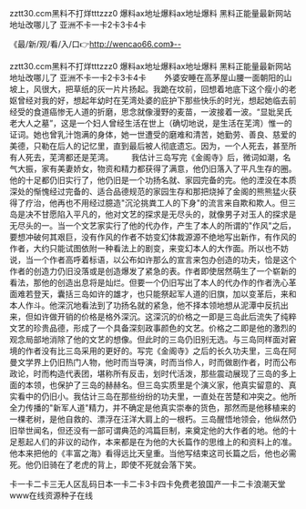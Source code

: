 zztt30.ccm黑料不打烊tttzzz0
爆料ax地址爆料ax地址爆料
黑料正能量最新网站地址改哪儿了
亚洲不卡一卡2卡3卡4卡


《最/新/观/看/入/口👉http://wencao66.com》--

zztt30.ccm黑料不打烊tttzzz0
爆料ax地址爆料ax地址爆料
黑料正能量最新网站地址改哪儿了
亚洲不卡一卡2卡3卡4卡
　　外婆安睡在高茅屋山腰一面朝阳的山坡上，风很大，把草纸的灰一片片扬起。我跪在坟前，回想着地底下这个瘦小的老妪曾经对我的好，想起年幼时在芜湾处婆的庇护下那些快乐的时光，想起她临去前经受的食道癌惨无人道的折磨，思念就像漫野的麦苗，一波接着一波。“显妣吴氏老大人之墓”，这是一个妇人曾经生活在世上（确切地说，是生活在芜湾）惟一的证词。她也曾乳汁饱满的身体，她一世遭受的磨难和清苦，她勤劳、善良、慈爱的美德，只勒在后人的记忆里，直到最后被人彻底遗忘。因为，一个人死去，甚至所有人死去，芜湾都还是芜湾。
　　我估计三岛写完《金阁寺》后，微词如潮，名气大振，家有美妻娇女，物资和精力都获得了满意，他仍旧落入了平凡生存的圈。他的十足都仍旧实行了，他仍旧是一个功扬名就、家园完备的完。他的湮没在本质深处的惭愧经过完备的、适合品德规范的家园生存和那把烧掉了金阁的熊熊猛火获得了疗治，他再也不用经过臆造"沉沦挑粪工人的下身"的流言来自欺和欺人。但三岛是决不甘愿陷入平凡的，他对文艺的探求是无尽头的，就像男子对玉人的探求是无尽头的一。当一个文艺家实行了他的代办作，产生了本人的所谓的"作风"之后，要想冲破何其艰巨，没有作风的作者不妨变幻体裁源源不绝地写出新作，有作风的作者，大约只能试图依附一种看法上的剧变，来变幻本人的大作面。所以也不妨说，当一个作者高呼着标语，以公布如许那么的宣言来包办创造的功夫，恰是这个作者的创造力仍旧没落或是创造爆发了紧急的表。作者即使居然萌生了一个崭新的看法，那他的创造出息将是灿烂。但要一个仍旧写出了本人的代办作的作者洗心革面难若登天，囊括三岛如许的雄才，也只能祭起军人道的旧旗，加以变革后，来和本人作斗。他深沉地看法到了功扬名就的紧急，他不择本领地想从泥潭中反抗出来，但如许做开销的价格是格外深沉。这深沉的价格之一即是三岛此后流失了纯粹文艺的珍贵品德，形成了一个具备深刻政事颜色的文艺。价格之二即是他的激烈的观念局部地消除了他的文艺的想像。但此时的三岛仍旧别无选。与三岛同样面对窘境的作者没有比三岛采用的更好的。写完《金阁寺》之后的长久功夫里，三岛在阿曼文学界上仍旧热门人物，他时而当导演，时而当伶人，时而做剧作者，时而公布政论，时而构造代表团，堪称所有反击，划时代活泼，那些震动展现了三岛的多上面的本领，也保护了三岛的赫赫名。但三岛实质里是个演义家，他真实留意的、真实看中的仍旧小。我估计三岛在那些纷纷的功夫里，一直处在苦楚和冲突之。他所全力传播的"新军人道"精力，并不确定是他真实崇奉的货色，那然而是他移植来的一棵老树，是他自救的、漂浮在汪洋大肩上的一根朽。三岛醒悟地领会，他纵然仍旧举世闻名，但还没有一部可谓典范的鸿篇巨制，来奠定他的大作者的地。他的十足惹起人们的非议的动作，本来都是在为他的大长篇作的思维上的和资料上的准。他本来把他的《丰富之海》看得远比天皇重。当他写结束这司长篇之后，他也必需死。他仍旧骑在了老虎的背上，即使不死就会落下笑。





卡一卡二卡三无人区乱码日本一卡二卡3卡四卡免费老狼国产一卡二卡浪潮天堂www在线资源种子在线
